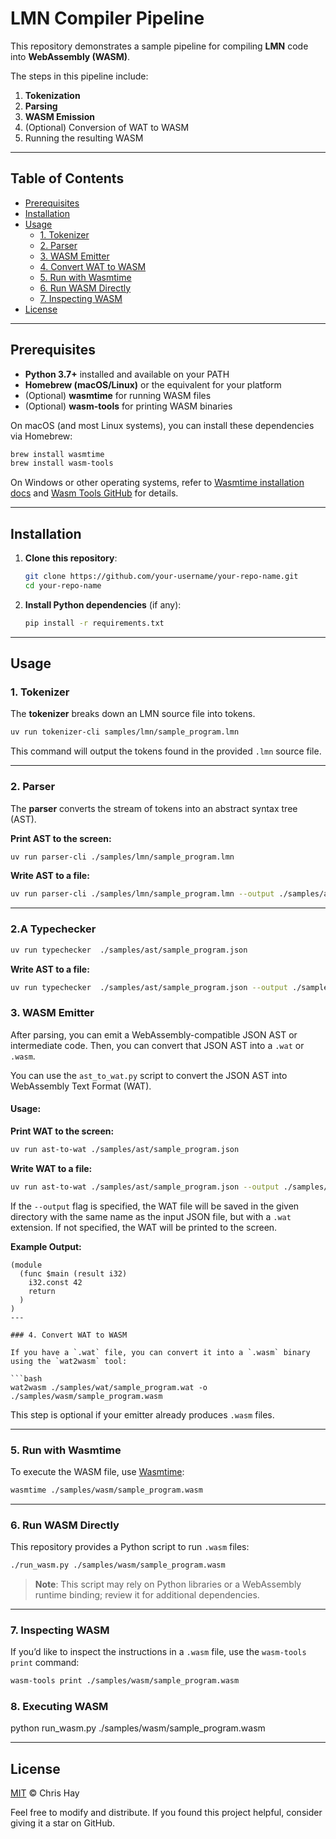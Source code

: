 # LMN Compiler Pipeline
This repository demonstrates a sample pipeline for compiling **LMN** code into **WebAssembly (WASM)**. 

The steps in this pipeline include:

1. **Tokenization**  
2. **Parsing**  
3. **WASM Emission**  
4. (Optional) Conversion of WAT to WASM  
5. Running the resulting WASM

---

## Table of Contents

- [Prerequisites](#prerequisites)
- [Installation](#installation)
- [Usage](#usage)
  - [1. Tokenizer](#1-tokenizer)
  - [2. Parser](#2-parser)
  - [3. WASM Emitter](#3-wasm-emitter)
  - [4. Convert WAT to WASM](#4-convert-wat-to-wasm)
  - [5. Run with Wasmtime](#5-run-with-wasmtime)
  - [6. Run WASM Directly](#6-run-wasm-directly)
  - [7. Inspecting WASM](#7-inspecting-wasm)
- [License](#license)

---

## Prerequisites

- **Python 3.7+** installed and available on your PATH  
- **Homebrew (macOS/Linux)** or the equivalent for your platform  
- (Optional) **wasmtime** for running WASM files  
- (Optional) **wasm-tools** for printing WASM binaries

On macOS (and most Linux systems), you can install these dependencies via Homebrew:
```bash
brew install wasmtime
brew install wasm-tools
```
On Windows or other operating systems, refer to [Wasmtime installation docs](https://wasmtime.dev/) and [Wasm Tools GitHub](https://github.com/WebAssembly/wabt) for details.

---

## Installation

1. **Clone this repository**:
   ```bash
   git clone https://github.com/your-username/your-repo-name.git
   cd your-repo-name
   ```
2. **Install Python dependencies** (if any):
   ```bash
   pip install -r requirements.txt
   ```

---

## Usage

### 1. Tokenizer
The **tokenizer** breaks down an LMN source file into tokens.

```bash
uv run tokenizer-cli samples/lmn/sample_program.lmn
```

This command will output the tokens found in the provided `.lmn` source file.

---

### 2. Parser
The **parser** converts the stream of tokens into an abstract syntax tree (AST).

**Print AST to the screen:**

```bash
uv run parser-cli ./samples/lmn/sample_program.lmn
```

**Write AST to a file:**
```bash
uv run parser-cli ./samples/lmn/sample_program.lmn --output ./samples/ast/sample_program.json
```

---

### 2.A Typechecker

```bash
uv run typechecker  ./samples/ast/sample_program.json
```

**Write AST to a file:**

```bash
uv run typechecker  ./samples/ast/sample_program.json --output ./samples/ast_typechecked/sample_program.json
```

### 3. WASM Emitter

After parsing, you can emit a WebAssembly-compatible JSON AST or intermediate code. Then, you can convert that JSON AST into a `.wat` or `.wasm`.  

You can use the `ast_to_wat.py` script to convert the JSON AST into WebAssembly Text Format (WAT).  

#### Usage:

**Print WAT to the screen:**
```bash
uv run ast-to-wat ./samples/ast/sample_program.json
```

**Write WAT to a file:**
```bash
uv run ast-to-wat ./samples/ast/sample_program.json --output ./samples/wat/sample_program.wat
```

If the `--output` flag is specified, the WAT file will be saved in the given directory with the same name as the input JSON file, but with a `.wat` extension. If not specified, the WAT will be printed to the screen.  

**Example Output:**
```wat
(module
  (func $main (result i32)
    i32.const 42
    return
  )
)
---

### 4. Convert WAT to WASM

If you have a `.wat` file, you can convert it into a `.wasm` binary using the `wat2wasm` tool:

```bash
wat2wasm ./samples/wat/sample_program.wat -o ./samples/wasm/sample_program.wasm
```

This step is optional if your emitter already produces `.wasm` files.

---

### 5. Run with Wasmtime

To execute the WASM file, use [Wasmtime](https://wasmtime.dev/):

```bash
wasmtime ./samples/wasm/sample_program.wasm
```

---

### 6. Run WASM Directly

This repository provides a Python script to run `.wasm` files:

```bash
./run_wasm.py ./samples/wasm/sample_program.wasm
```

> **Note**: This script may rely on Python libraries or a WebAssembly runtime binding; review it for additional dependencies.

---

### 7. Inspecting WASM

If you’d like to inspect the instructions in a `.wasm` file, use the `wasm-tools print` command:

```bash
wasm-tools print ./samples/wasm/sample_program.wasm
```

### 8. Executing WASM
python run_wasm.py ./samples/wasm/sample_program.wasm

---

## License

[MIT](LICENSE) © Chris Hay 

Feel free to modify and distribute. If you found this project helpful, consider giving it a star on GitHub.

